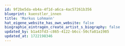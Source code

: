 ```yaml
---
id: 9f2be5da-eb4a-4f1d-a6ca-4ac57261b356
blueprint: kuenstler_innen
title: 'Markus Lohmann'
hat_eigene_website_has_own_website: false
biographie_eintragen_create_artist_s_biography: false
updated_by: b1a43fd3-c865-4122-b6cc-50cfa81a1985
updated_at: 1722198346
---
```

